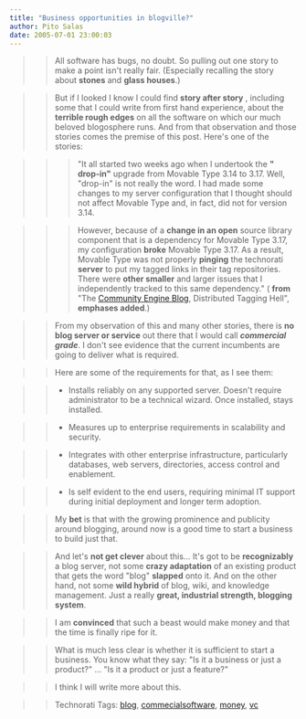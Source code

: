 ```yaml
---
title: "Business opportunities in blogville?"
author: Pito Salas
date: 2005-07-01 23:00:03
---
```


>>

>> All software has bugs, no doubt. So pulling out one story to make a point
isn't really fair. (Especially recalling the story about **stones** and
**glass houses**.)

>>

>> But if I looked I know I could find **story after story** , including some
that I could write from first hand experience, about the **terrible rough
edges** on all the software on which our much beloved blogosphere runs. And
from that observation and those stories comes the premise of this post. Here's
one of the stories:

>>

>>> "It all started two weeks ago when I undertook the **" drop-in"** upgrade
from Movable Type 3.14 to 3.17. Well, "drop-in" is not really the word. I had
made some changes to my server configuration that I thought should not affect
Movable Type and, in fact, did not for version 3.14.

>>>

>>> However, because of a **change in an open** source library component that
is a dependency for Movable Type 3.17, my configuration **broke** Movable Type
3.17. As a result, Movable Type was not properly **pinging** the technorati
**server** to put my tagged links in their tag repositories. There were
**other smaller** and larger issues that I independently tracked to this same
dependency." ( **from** "The [Community Engine
Blog](<http://thecommunityengine.com/home/archives/2005/06/distributed_tag.html>),
Distributed Tagging Hell", **emphases added**.)

>>

>> From my observation of this and many other stories, there is **no blog
server or service** out there that I would call **_commercial grade_**. I
don't see evidence that the current incumbents are going to deliver what is
required.

>>

>> Here are some of the requirements for that, as I see them:

>>

>>   * Installs reliably on any supported server. Doesn't require
administrator to be a technical wizard. Once installed, stays installed.

>>

>>   * Measures up to enterprise requirements in scalability and security.

>>

>>   * Integrates with other enterprise infrastructure, particularly
databases, web servers, directories, access control and enablement.

>>

>>   * Is self evident to the end users, requiring minimal IT support during
initial deployment and longer term adoption.

>>

>>

>>

>> My **bet** is that with the growing prominence and publicity around
blogging, around now is a good time to start a business to build just that.

>>

>> And let's **not get clever** about this… It's got to be **recognizably** a
blog server, not some **crazy adaptation** of an existing product that gets
the word "blog" **slapped** onto it. And on the other hand, not some **wild
hybrid** of blog, wiki, and knowledge management. Just a really **great,
industrial strength, blogging system**.

>>

>> I am **convinced** that such a beast would make money and that the time is
finally ripe for it.

>>

>> What is much less clear is whether it is sufficient to start a business.
You know what they say: "Is it a business or just a product?" … "Is it a
product or just a feature?"

>>

>> I think I will write more about this.

>>

>> Technorati Tags: [blog](<http://technorati.com/tag/blog>),
[commecialsoftware](<http://technorati.com/tag/commecialsoftware>),
[money](<http://technorati.com/tag/money>),
[vc](<http://technorati.com/tag/vc>)


